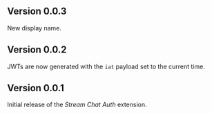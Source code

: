 ## Version 0.0.3

New display name.

## Version 0.0.2

JWTs are now generated with the `iat` payload set to the current time.

## Version 0.0.1

Initial release of the _Stream Chat Auth_ extension.
